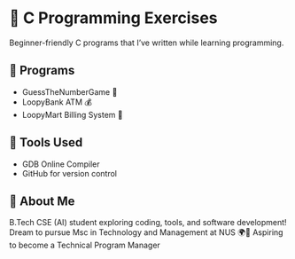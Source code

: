 # 🧠 C Programming Exercises  

Beginner-friendly C programs that I’ve written while learning programming.  

## 📂 Programs  
- GuessTheNumberGame 🎯
- LoopyBank ATM 💰
- LoopyMart Billing System 🧾

## 🚀 Tools Used  
- GDB Online Compiler  
- GitHub for version control  

## 🌱 About Me  
B.Tech CSE (AI) student exploring coding, tools, and software development!
Dream to pursue Msc in Technology and Management at NUS 🌍💼
Aspiring to become a Technical Program Manager
